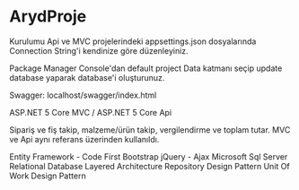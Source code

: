 # ArydProje
Kurulumu Api ve MVC projelerindeki appsettings.json dosyalarında Connection String'i kendinize göre düzenleyiniz.

Package Manager Console'dan default project Data katmanı seçip update database yaparak database'i oluşturunuz.

Swagger: localhost/swagger/index.html

ASP.NET 5 Core MVC / ASP.NET 5 Core Api

Sipariş ve fiş takip, malzeme/ürün takip, vergilendirme ve toplam tutar. MVC ve Api aynı referans üzerinden kullanıldı.

Entity Framework - Code First
Bootstrap
jQuery - Ajax
Microsoft Sql Server
Relational Database
Layered Architecture
Repository Design Pattern
Unit Of Work Design Pattern
